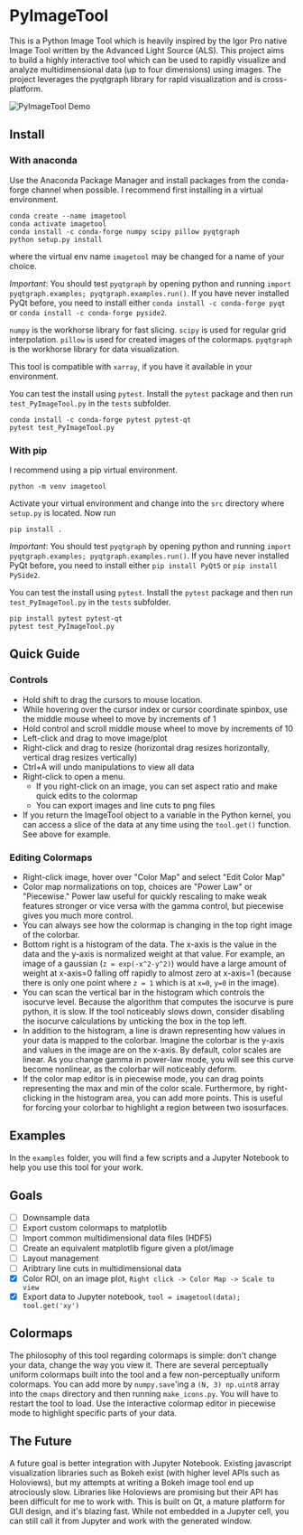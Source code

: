 # PyImageTool

This is a Python Image Tool which is heavily inspired by the Igor Pro native Image Tool written by the Advanced Light Source (ALS). This project aims to build a highly interactive tool which can be used to rapidly visualize and analyze multidimensional data (up to four dimensions) using images. The project leverages the pyqtgraph library for rapid visualization and is cross-platform.

![PyImageTool Demo](usage.gif)

## Install

### With anaconda

Use the Anaconda Package Manager and install packages from the conda-forge channel when possible. I recommend first installing in a virtual environment.
```
conda create --name imagetool
conda activate imagetool
conda install -c conda-forge numpy scipy pillow pyqtgraph
python setup.py install
```
where the virtual env name ``imagetool`` may be changed for a name of your choice.

*Important*: You should test ``pyqtgraph`` by opening python and running ``import pyqtgraph.examples; pyqtgraph.examples.run()``. If you have never installed PyQt before, you need to install either ``conda install -c conda-forge pyqt`` or ``conda install -c conda-forge pyside2``.

``numpy`` is the workhorse library for fast slicing. ``scipy`` is used for regular grid interpolation. ``pillow`` is used for created images of the colormaps. ``pyqtgraph`` is the workhorse library for data visualization.

This tool is compatible with ``xarray``, if you have it available in your environment.

You can test the install using ``pytest``. Install the ``pytest`` package and then run ``test_PyImageTool.py`` in the ``tests`` subfolder.
```
conda install -c conda-forge pytest pytest-qt
pytest test_PyImageTool.py
```

### With pip

I recommend using a pip virtual environment.
```
python -m venv imagetool
```
Activate your virtual environment and change into the ``src`` directory where ``setup.py`` is located. Now run
```
pip install .
```

*Important*: You should test ``pyqtgraph`` by opening python and running ``import pyqtgraph.examples; pyqtgraph.examples.run()``. If you have never installed PyQt before, you need to install either ``pip install PyQt5`` or ``pip install PySide2``.

You can test the install using ``pytest``. Install the ``pytest`` package and then run ``test_PyImageTool.py`` in the ``tests`` subfolder.
```
pip install pytest pytest-qt
pytest test_PyImageTool.py
```

## Quick Guide

### Controls
- Hold shift to drag the cursors to mouse location.
- While hovering over the cursor index or cursor coordinate spinbox, use the middle mouse wheel to move by increments of 1
- Hold control and scroll middle mouse wheel to move by increments of 10
- Left-click and drag to move image/plot
- Right-click and drag to resize (horizontal drag resizes horizontally, vertical drag resizes vertically)
- Ctrl+A will undo manipulations to view all data
- Right-click to open a menu.
  - If you right-click on an image, you can set aspect ratio and make quick edits to the colormap
  - You can export images and line cuts to png files
- If you return the ImageTool object to a variable in the Python kernel, you can access a slice of the data at any time using the ``tool.get()`` function. See above for example.

### Editing Colormaps
- Right-click image, hover over "Color Map" and select "Edit Color Map"
- Color map normalizations on top, choices are "Power Law" or "Piecewise." Power law useful for quickly rescaling to make weak features stronger or vice versa with the gamma control, but piecewise gives you much more control.
- You can always see how the colormap is changing in the top right image of the colorbar.
- Bottom right is a histogram of the data. The x-axis is the value in the data and the y-axis is normalized weight at that value. For example, an image of a gaussian (``z = exp(-x^2-y^2)``) would have a large amount of weight at x-axis=0 falling off rapidly to almost zero at x-axis=1 (because there is only one point where ``z = 1`` which is at ``x=0``, ``y=0`` in the image).
- You can scan the vertical bar in the histogram which controls the isocurve level. Because the algorithm that computes the isocurve is pure python, it is slow. If the tool noticeably slows down, consider disabling the isocurve calculations by unticking the box in the top left.
- In addition to the histogram, a line is drawn representing how values in your data is mapped to the colorbar. Imagine the colorbar is the y-axis and values in the image are on the x-axis. By default, color scales are linear. As you change gamma in power-law mode, you will see this curve become nonlinear, as the colorbar will noticeably deform.
- If the color map editor is in piecewise mode, you can drag points representing the max and min of the color scale. Furthermore, by right-clicking in the histogram area, you can add more points. This is useful for forcing your colorbar to highlight a region between two isosurfaces.

## Examples

In the ``examples`` folder, you will find a few scripts and a Jupyter Notebook to help you use this tool for your work.

## Goals
- [ ] Downsample data
- [ ] Export custom colormaps to matplotlib
- [ ] Import common multidimensional data files (HDF5)
- [ ] Create an equivalent matplotlib figure given a plot/image
- [ ] Layout management
- [ ] Aribtrary line cuts in multidimensional data
- [x] Color ROI, on an image plot, ``Right click -> Color Map -> Scale to view``
- [x] Export data to Jupyter notebook, ``tool = imagetool(data); tool.get('xy')``

## Colormaps

The philosophy of this tool regarding colormaps is simple: don't change your data, change the way you view it. There are several perceptually uniform colormaps built into the tool and a few non-perceptually uniform colormaps. You can add more by ``numpy.save``'ing a ``(N, 3) np.uint8`` array into the ``cmaps`` directory and then running ``make_icons.py``. You will have to restart the tool to load. Use the interactive colormap editor in piecewise mode to highlight specific parts of your data.

## The Future

A future goal is better integration with Jupyter Notebook. Existing javascript visualization libraries such as Bokeh exist (with higher level APIs such as Holoviews), but my attempts at writing a Bokeh image tool end up atrociously slow. Libraries like Holoviews are promising but their API has been difficult for me to work with. This is built on Qt, a mature platform for GUI design, and it's blazing fast. While not embedded in a Jupyter cell, you can still call it from Jupyter and work with the generated window.